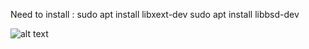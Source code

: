 Need to install :
                sudo apt install libxext-dev
                sudo apt install libbsd-dev

![alt text](https://github.com/dogadinm/so_long_42/blob/main/img/so_long.png)
